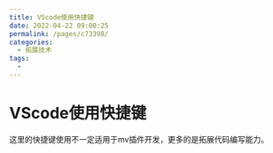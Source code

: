 ```yaml
---
title: VScode使用快捷键
date: 2022-04-22 09:00:25
permalink: /pages/c73398/
categories:
  - 拓展技术
tags:
  - 
---
```


# VScode使用快捷键
这里的快捷键使用不一定适用于mv插件开发，更多的是拓展代码编写能力。









